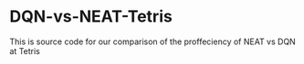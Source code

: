 # DQN-vs-NEAT-Tetris
This is source code for our comparison of the proffeciency of NEAT vs DQN at Tetris
